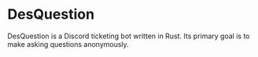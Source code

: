 # DesQuestion

DesQuestion is a Discord ticketing bot written in Rust. Its primary goal is to make asking questions anonymously.
